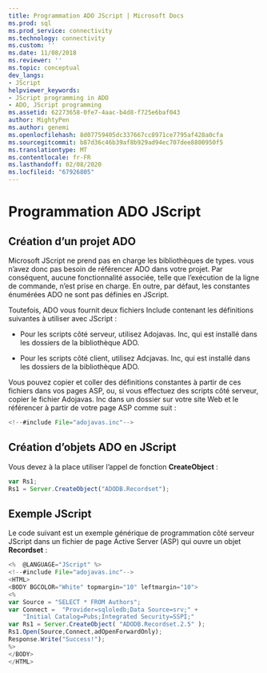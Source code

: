```yaml
---
title: Programmation ADO JScript | Microsoft Docs
ms.prod: sql
ms.prod_service: connectivity
ms.technology: connectivity
ms.custom: ''
ms.date: 11/08/2018
ms.reviewer: ''
ms.topic: conceptual
dev_langs:
- JScript
helpviewer_keywords:
- JScript programming in ADO
- ADO, JScript programming
ms.assetid: 62273658-0fe7-4aac-b4d8-f725e6baf043
author: MightyPen
ms.author: genemi
ms.openlocfilehash: 8d07759405dc337667cc8971ce7795af428a0cfa
ms.sourcegitcommit: b87d36c46b39af8b929ad94ec707dee8800950f5
ms.translationtype: MT
ms.contentlocale: fr-FR
ms.lasthandoff: 02/08/2020
ms.locfileid: "67926805"
---
```

# <a name="jscript-ado-programming"></a>Programmation ADO JScript
## <a name="creating-an-ado-project"></a>Création d’un projet ADO  
 Microsoft JScript ne prend pas en charge les bibliothèques de types. vous n’avez donc pas besoin de référencer ADO dans votre projet. Par conséquent, aucune fonctionnalité associée, telle que l’exécution de la ligne de commande, n’est prise en charge. En outre, par défaut, les constantes énumérées ADO ne sont pas définies en JScript.  
  
 Toutefois, ADO vous fournit deux fichiers Include contenant les définitions suivantes à utiliser avec JScript :  
  
-   Pour les scripts côté serveur, utilisez Adojavas. Inc, qui est installé dans les dossiers de la bibliothèque ADO.  
  
-   Pour les scripts côté client, utilisez Adcjavas. Inc, qui est installé dans les dossiers de la bibliothèque ADO.  
  
 Vous pouvez copier et coller des définitions constantes à partir de ces fichiers dans vos pages ASP, ou, si vous effectuez des scripts côté serveur, copier le fichier Adojavas. Inc dans un dossier sur votre site Web et le référencer à partir de votre page ASP comme suit :  
  
```javascript
<!--#include File="adojavas.inc"-->  
```  
  
## <a name="creating-ado-objects-in-jscript"></a>Création d’objets ADO en JScript  
 Vous devez à la place utiliser l’appel de fonction **CreateObject** :  
  
```javascript
var Rs1;  
Rs1 = Server.CreateObject("ADODB.Recordset");  
```  
  
## <a name="jscript-example"></a>Exemple JScript  
 Le code suivant est un exemple générique de programmation côté serveur JScript dans un fichier de page Active Server (ASP) qui ouvre un objet **Recordset** :  
  
```javascript
<%  @LANGUAGE="JScript" %>  
<!--#include File="adojavas.inc"-->  
<HTML>  
<BODY BGCOLOR="White" topmargin="10" leftmargin="10">  
<%  
var Source = "SELECT * FROM Authors";  
var Connect =  "Provider=sqloledb;Data Source=srv;" +  
    "Initial Catalog=Pubs;Integrated Security=SSPI;"  
var Rs1 = Server.CreateObject( "ADODB.Recordset.2.5" );  
Rs1.Open(Source,Connect,adOpenForwardOnly);  
Response.Write("Success!");  
%>  
</BODY>  
</HTML>  
```
